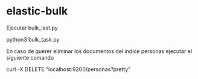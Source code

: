 # elastic-bulk

Ejecutar bulk_last.py

python3 bulk_task.py

En caso de querer eliminar los documentos del indice personas ejecutar el siguiente comando


curl -X DELETE "localhost:9200/personas?pretty"
